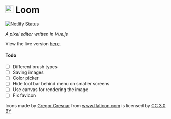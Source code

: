 <h1>
    <img src="https://user-images.githubusercontent.com/4007345/54870496-3a87c700-4d75-11e9-88f3-b836f36b6f91.png" width="25">
    Loom
</h1>

[![Netlify Status](https://api.netlify.com/api/v1/badges/5efa9644-f537-4ef2-911b-4c6310ca2167/deploy-status)](https://app.netlify.com/sites/loom/deploys)

_A pixel editor written in Vue.js_

View the live version [here](https://loom.netlify.com/).

#### Todo
- [ ] Different brush types
- [ ] Saving images
- [ ] Color picker
- [ ] Hide tool bar behind menu on smaller screens
- [ ] Use canvas for rendering the image
- [ ] Fix favicon

Icons made by <a href="https://www.flaticon.com/authors/gregor-cresnar" title="Gregor Cresnar">Gregor Cresnar</a>
from <a href="https://www.flaticon.com/" title="Flaticon">www.flaticon.com</a> is licensed by
<a href="http://creativecommons.org/licenses/by/3.0/" title="Creative Commons BY 3.0" target="_blank">CC 3.0 BY</a>
